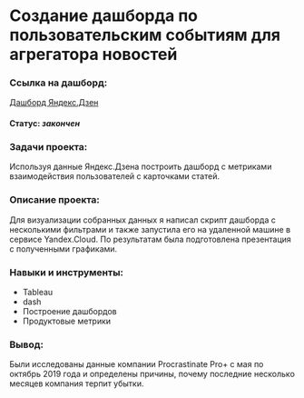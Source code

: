 # Создание дашборда по пользовательским событиям для агрегатора новостей
    
### Ссылка на дашборд:    
<a href="https://public.tableau.com/app/profile/yulia2759/viz/DashboardYD_16770252502430/Dashboard1?publish=yes">Дашборд Яндекс.Дзен</a>    
    
#### Статус:    *закончен*    
    
### Задачи проекта:    
Используя данные Яндекс.Дзена построить дашборд с метриками взаимодействия пользователей с карточками статей.
        
### Описание проекта:     
Для визуализации собранных данных я написал скрипт дашборда с несколькими фильтрами и также запустила его на удаленной машине в сервисе Yandex.Cloud. По результатам была подготовлена презентация с полученными графиками.
    
### Навыки и инструменты: 
- Tableau 
- dash
- Построение дашбордов
- Продуктовые метрики
    
### Вывод:    
Были исследованы данные компании Procrastinate Pro+ с мая по октябрь 2019 года и определены причины, почему последние несколько месяцев компания терпит убытки.        
